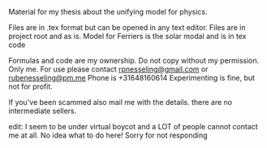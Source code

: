 Material for my thesis about the unifying model for physics.

Files are in .tex format but can be opened in any text editor. Files are in project root and as is. Model for Ferriers is the solar modal and is in tex code

Formulas and code are my ownership. Do not copy without my permission. Only me.
For use please contact rpnesseling@gmail.com
or rubenesseling@pm.me 
Phone is +31648160614
Experimenting is fine, but not for profit. 

If you've been scammed also mail me with the details. there are no intermediate sellers.

edit: I seem to be under virtual boycot and a LOT of people cannot contact me at all.
No idea what to do here! Sorry for not responding

